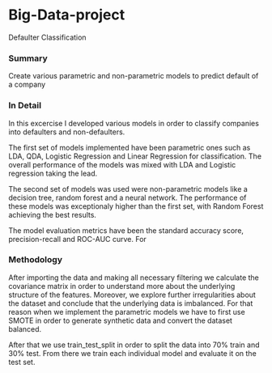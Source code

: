 # Big-Data-project
Defaulter Classification

### Summary
Create various parametric and non-parametric models to predict default of a company

### In Detail
In this excercise I developed various models in order to classify companies into defaulters and non-defaulters.

The first set of models implemented have been parametric ones such as LDA, QDA, Logistic Regression and Linear Regression for classification. The overall performance of the models was mixed with LDA and Logistic regression taking the lead.

The second set of models was used were non-parametric models like a decision tree, random forest and a neural network. The performance of these models was exceptionaly higher than the first set, with Random Forest achieving the best results.

The model evaluation metrics have been the standard accuracy score, precision-recall and ROC-AUC curve. For 

### Methodology
After importing the data and making all necessary filtering we calculate the covariance matrix in order to understand more about the underlying structure of the features. Moreover, we explore further irregularities about the dataset and conclude that the underlying data is imbalanced. For that reason when we implement the parametric models we have to first use SMOTE in order to generate synthetic data and convert the dataset balanced.

After that we use train_test_split in order to split the data into 70% train and 30% test. 
From there we train each individual model and evaluate it on the test set.
